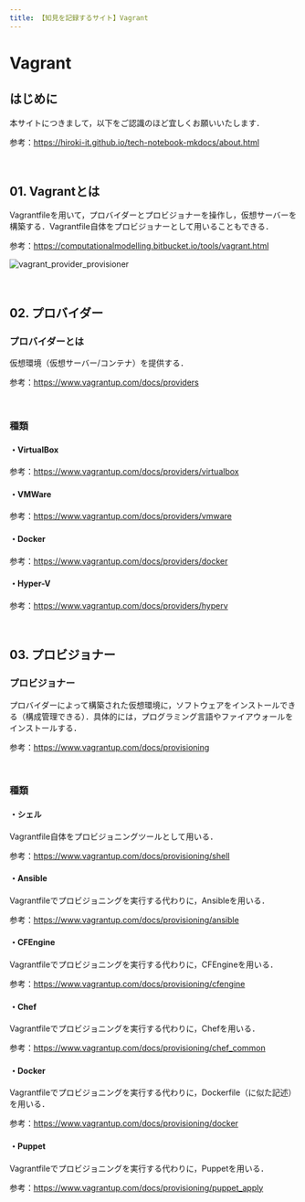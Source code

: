 ```yaml
---
title: 【知見を記録するサイト】Vagrant
---
```


# Vagrant

## はじめに

本サイトにつきまして，以下をご認識のほど宜しくお願いいたします．

参考：https://hiroki-it.github.io/tech-notebook-mkdocs/about.html

<br>

## 01. Vagrantとは

Vagrantfileを用いて，プロバイダーとプロビジョナーを操作し，仮想サーバーを構築する．Vagrantfile自体をプロビジョナーとして用いることもできる．

参考：https://computationalmodelling.bitbucket.io/tools/vagrant.html

![vagrant_provider_provisioner](https://raw.githubusercontent.com/hiroki-it/tech-notebook/master/images/vagrant_provider_provisioner.png)

<br>

## 02. プロバイダー

### プロバイダーとは

仮想環境（仮想サーバー/コンテナ）を提供する．

参考：https://www.vagrantup.com/docs/providers

<br>

### 種類

#### ・VirtualBox

参考：https://www.vagrantup.com/docs/providers/virtualbox

#### ・VMWare

参考：https://www.vagrantup.com/docs/providers/vmware

#### ・Docker

参考：https://www.vagrantup.com/docs/providers/docker

#### ・Hyper-V

参考：https://www.vagrantup.com/docs/providers/hyperv

<br>

## 03. プロビジョナー

### プロビジョナー

プロバイダーによって構築された仮想環境に，ソフトウェアをインストールできる（構成管理できる）．具体的には，プログラミング言語やファイアウォールをインストールする．

参考：https://www.vagrantup.com/docs/provisioning

<br>

### 種類

#### ・シェル

Vagrantfile自体をプロビジョニングツールとして用いる．

参考：https://www.vagrantup.com/docs/provisioning/shell

#### ・Ansible

Vagrantfileでプロビジョニングを実行する代わりに，Ansibleを用いる．

参考：https://www.vagrantup.com/docs/provisioning/ansible

#### ・CFEngine

Vagrantfileでプロビジョニングを実行する代わりに，CFEngineを用いる．

参考：https://www.vagrantup.com/docs/provisioning/cfengine

#### ・Chef

Vagrantfileでプロビジョニングを実行する代わりに，Chefを用いる．

参考：https://www.vagrantup.com/docs/provisioning/chef_common

#### ・Docker

Vagrantfileでプロビジョニングを実行する代わりに，Dockerfile（に似た記述）を用いる．

参考：https://www.vagrantup.com/docs/provisioning/docker

#### ・Puppet

Vagrantfileでプロビジョニングを実行する代わりに，Puppetを用いる．

参考：https://www.vagrantup.com/docs/provisioning/puppet_apply


